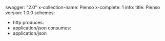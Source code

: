 swagger: "2.0"
x-collection-name: Pienso
x-complete: 1
info:
  title: Pienso
  version: 1.0.0
schemes:
- http
produces:
- application/json
consumes:
- application/json
